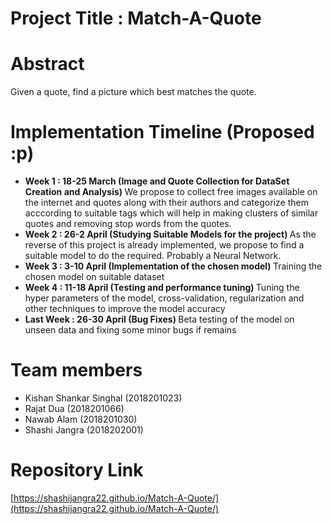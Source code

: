 # Project Title : Match-A-Quote
# Abstract
Given a quote, find a picture which best matches the quote.

# Implementation Timeline (Proposed :p)

 - <b> Week 1 : 18-25 March (Image and Quote Collection for DataSet Creation and Analysis) </b>
  We propose to collect free images available on the internet and quotes along with their authors and categorize them acccording to suitable tags which will help in making clusters of similar quotes and removing stop words from the quotes.
 - <b> Week 2 : 26-2 April (Studying Suitable Models for the project) </b>
  As the reverse of this project is already implemented, we propose to find a suitable model to do the required.
  Probably a Neural Network.
 - <b> Week 3 : 3-10 April (Implementation of the chosen model) </b>
  Training the chosen model on suitable dataset
 - <b> Week 4 : 11-18 April (Testing and performance tuning) </b>
  Tuning the hyper parameters of the model, cross-validation, regularization and other techniques to improve the model accuracy 
 - <b> Last Week : 26-30 April (Bug Fixes) </b>
  Beta testing of the model on unseen data and fixing some minor bugs if remains

# Team members
- Kishan Shankar Singhal (2018201023)
- Rajat Dua (2018201066)
- Nawab Alam (2018201030)
- Shashi Jangra (2018202001)

# Repository Link 

[https://shashijangra22.github.io/Match-A-Quote/](https://shashijangra22.github.io/Match-A-Quote/)
